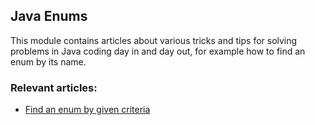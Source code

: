 ## Java Enums

This module contains articles about various tricks and tips for solving problems in Java coding day in and day out, for example how to find an enum by its name. 

### Relevant articles:

- [Find an enum by given criteria](https://www.baeldung.com/java-find-enum-by-criteria)